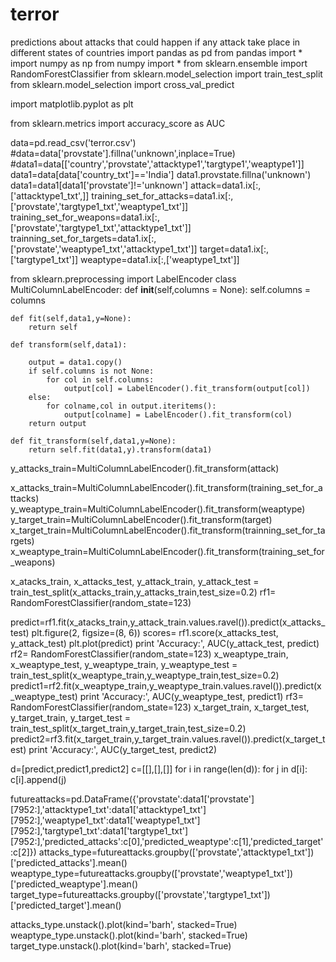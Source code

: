 # terror
predictions about attacks that could happen if any attack take place in different states of countries
import pandas as pd
from pandas import *
import numpy as np
from numpy import *
from sklearn.ensemble import RandomForestClassifier 
from sklearn.model_selection import train_test_split
from sklearn.model_selection import cross_val_predict

import matplotlib.pyplot as plt

from sklearn.metrics import accuracy_score as AUC

data=pd.read_csv('terror.csv')
#data=data['provstate'].fillna('unknown',inplace=True)
#data1=data[['country','provstate','attacktype1','targtype1','weaptype1']]
data1=data[data['country_txt']=='India']
data1.provstate.fillna('unknown')
data1=data1[data1['provstate']!='unknown']
attack=data1.ix[:,['attacktype1_txt',]]
training_set_for_attacks=data1.ix[:,['provstate','targtype1_txt','weaptype1_txt']]
training_set_for_weapons=data1.ix[:,['provstate','targtype1_txt','attacktype1_txt']]
trainning_set_for_targets=data1.ix[:,['provstate','weaptype1_txt','attacktype1_txt']]
target=data1.ix[:,['targtype1_txt']]
weaptype=data1.ix[:,['weaptype1_txt']]
            

from sklearn.preprocessing import LabelEncoder
class MultiColumnLabelEncoder:
    def __init__(self,columns = None):
        self.columns = columns 

    def fit(self,data1,y=None):
        return self

    def transform(self,data1):
       
        output = data1.copy()
        if self.columns is not None:
            for col in self.columns:
                output[col] = LabelEncoder().fit_transform(output[col])
        else:
            for colname,col in output.iteritems():
                output[colname] = LabelEncoder().fit_transform(col)
        return output

    def fit_transform(self,data1,y=None):
        return self.fit(data1,y).transform(data1)

y_attacks_train=MultiColumnLabelEncoder().fit_transform(attack)

x_attacks_train=MultiColumnLabelEncoder().fit_transform(training_set_for_attacks)
y_weaptype_train=MultiColumnLabelEncoder().fit_transform(weaptype)
y_target_train=MultiColumnLabelEncoder().fit_transform(target)
x_target_train=MultiColumnLabelEncoder().fit_transform(trainning_set_for_targets)
x_weaptype_train=MultiColumnLabelEncoder().fit_transform(training_set_for_weapons)



x_atacks_train, x_attacks_test, y_attack_train, y_attack_test = train_test_split(x_attacks_train,y_attacks_train,test_size=0.2)
rf1= RandomForestClassifier(random_state=123)

predict=rf1.fit(x_atacks_train,y_attack_train.values.ravel()).predict(x_attacks_test)
plt.figure(2, figsize=(8, 6))
scores= rf1.score(x_attacks_test, y_attack_test)
plt.plot(predict)
print 'Accuracy:', AUC(y_attack_test, predict)
rf2= RandomForestClassifier(random_state=123)
x_weaptype_train, x_weaptype_test, y_weaptype_train, y_weaptype_test = train_test_split(x_weaptype_train,y_weaptype_train,test_size=0.2)
predict1=rf2.fit(x_weaptype_train,y_weaptype_train.values.ravel()).predict(x_weaptype_test)
print 'Accuracy:', AUC(y_weaptype_test, predict1)
rf3= RandomForestClassifier(random_state=123)
x_target_train, x_target_test, y_target_train, y_target_test = train_test_split(x_target_train,y_target_train,test_size=0.2)
predict2=rf3.fit(x_target_train,y_target_train.values.ravel()).predict(x_target_test)
print 'Accuracy:', AUC(y_target_test, predict2)

d=[predict,predict1,predict2]
c=[[],[],[]]
for i in range(len(d)):
    for j in d[i]:
        c[i].append(j)


futureattacks=pd.DataFrame({'provstate':data1['provstate'][7952:],'attacktype1_txt':data1['attacktype1_txt'][7952:],'weaptype1_txt':data1['weaptype1_txt'][7952:],'targtype1_txt':data1['targtype1_txt'][7952:],'predicted_attacks':c[0],'predicted_weaptype':c[1],'predicted_target':c[2]})
attacks_type=futureattacks.groupby(['provstate','attacktype1_txt'])['predicted_attacks'].mean()
weaptype_type=futureattacks.groupby(['provstate','weaptype1_txt'])['predicted_weaptype'].mean()
target_type=futureattacks.groupby(['provstate','targtype1_txt'])['predicted_target'].mean()

attacks_type.unstack().plot(kind='barh', stacked=True)
weaptype_type.unstack().plot(kind='barh', stacked=True)
target_type.unstack().plot(kind='barh', stacked=True)

